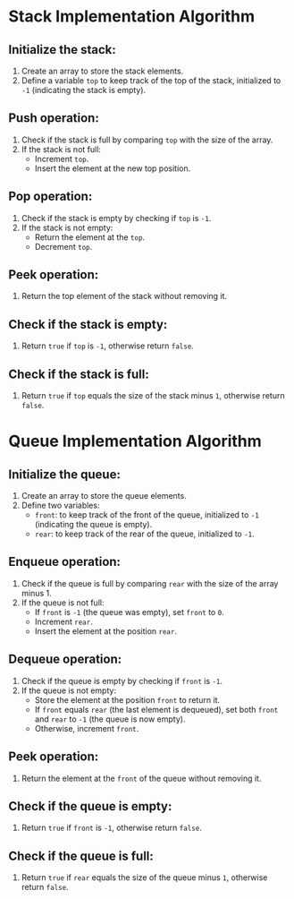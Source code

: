 # Stack Implementation Algorithm

## Initialize the stack:
1. Create an array to store the stack elements.
2. Define a variable `top` to keep track of the top of the stack, initialized to `-1` (indicating the stack is empty).

## Push operation:
1. Check if the stack is full by comparing `top` with the size of the array.
2. If the stack is not full:
   - Increment `top`.
   - Insert the element at the new top position.

## Pop operation:
1. Check if the stack is empty by checking if `top` is `-1`.
2. If the stack is not empty:
   - Return the element at the `top`.
   - Decrement `top`.

## Peek operation:
1. Return the top element of the stack without removing it.

## Check if the stack is empty:
1. Return `true` if `top` is `-1`, otherwise return `false`.

## Check if the stack is full:
1. Return `true` if `top` equals the size of the stack minus `1`, otherwise return `false`.



# Queue Implementation Algorithm

## Initialize the queue:
1. Create an array to store the queue elements.
2. Define two variables:
   - `front`: to keep track of the front of the queue, initialized to `-1` (indicating the queue is empty).
   - `rear`: to keep track of the rear of the queue, initialized to `-1`.

## Enqueue operation:
1. Check if the queue is full by comparing `rear` with the size of the array minus 1.
2. If the queue is not full:
   - If `front` is `-1` (the queue was empty), set `front` to `0`.
   - Increment `rear`.
   - Insert the element at the position `rear`.

## Dequeue operation:
1. Check if the queue is empty by checking if `front` is `-1`.
2. If the queue is not empty:
   - Store the element at the position `front` to return it.
   - If `front` equals `rear` (the last element is dequeued), set both `front` and `rear` to `-1` (the queue is now empty).
   - Otherwise, increment `front`.

## Peek operation:
1. Return the element at the `front` of the queue without removing it.

## Check if the queue is empty:
1. Return `true` if `front` is `-1`, otherwise return `false`.

## Check if the queue is full:
1. Return `true` if `rear` equals the size of the queue minus `1`, otherwise return `false`.
